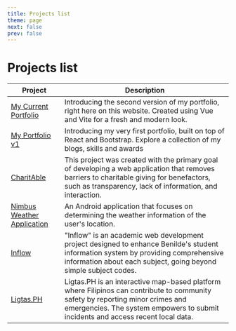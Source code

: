 ```yaml
---
title: Projects list
theme: page
next: false
prev: false
---
```


# Projects list

| Project | Description | 
| --- | --- |
| [My Current Portfolio](https://simonpangan.netlify.app/) | Introducing the second version of my portfolio, right here on this website. Created using Vue and Vite for a fresh and modern look.|
| [My Portfolio v1](https://simonpangan.github.io/portfolio/) | Introducing my very first portfolio, built on top of React and Bootstrap. Explore a collection of my blogs, skills and awards|
| [CharitAble](/projects/CharitAble) | This project was created with the primary goal of developing a web application that removes barriers to charitable giving for benefactors, such as transparency, lack of information, and interaction. |
| [Nimbus Weather Application](/projects/nimbus-weather) | An Android application that focuses on determining the weather information of the user's location. |
| [Inflow](/projects/inflow) | "Inflow" is an academic web development project designed to enhance Benilde's student information system by providing comprehensive information about each subject, going beyond simple subject codes. |
| [Ligtas.PH](/projects/ligtas-ph) | Ligtas.PH is an interactive map-based platform where Filipinos can contribute to community safety by reporting minor crimes and emergencies. The system empowers to submit incidents and access recent local data.|